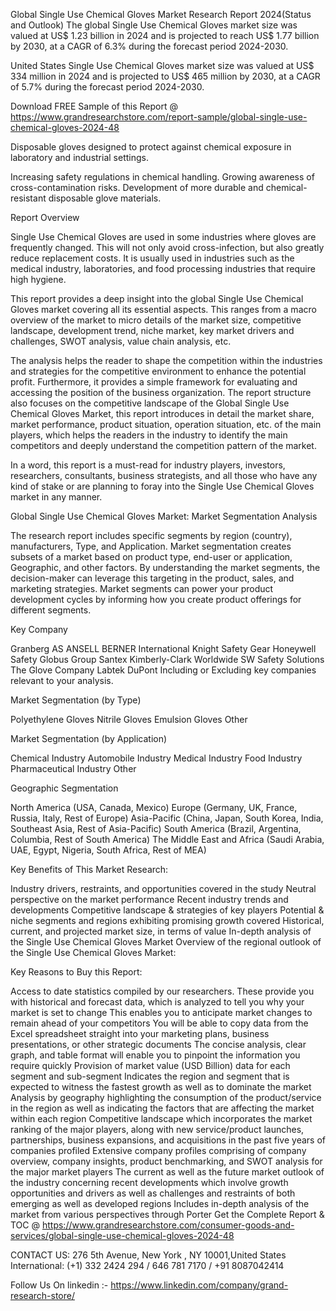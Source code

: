 Global Single Use Chemical Gloves Market Research Report 2024(Status and Outlook)
The global Single Use Chemical Gloves market size was valued at US$ 1.23 billion in 2024 and is projected to reach US$ 1.77 billion by 2030, at a CAGR of 6.3% during the forecast period 2024-2030.

United States Single Use Chemical Gloves market size was valued at US$ 334 million in 2024 and is projected to US$ 465 million by 2030, at a CAGR of 5.7% during the forecast period 2024-2030.

Download FREE Sample of this Report @ https://www.grandresearchstore.com/report-sample/global-single-use-chemical-gloves-2024-48

Disposable gloves designed to protect against chemical exposure in laboratory and industrial settings.

Increasing safety regulations in chemical handling. Growing awareness of cross-contamination risks. Development of more durable and chemical-resistant disposable glove materials.

Report Overview

Single Use Chemical Gloves are used in some industries where gloves are frequently changed. This will not only avoid cross-infection, but also greatly reduce replacement costs. It is usually used in industries such as the medical industry, laboratories, and food processing industries that require high hygiene.

This report provides a deep insight into the global Single Use Chemical Gloves market covering all its essential aspects. This ranges from a macro overview of the market to micro details of the market size, competitive landscape, development trend, niche market, key market drivers and challenges, SWOT analysis, value chain analysis, etc.

The analysis helps the reader to shape the competition within the industries and strategies for the competitive environment to enhance the potential profit. Furthermore, it provides a simple framework for evaluating and accessing the position of the business organization. The report structure also focuses on the competitive landscape of the Global Single Use Chemical Gloves Market, this report introduces in detail the market share, market performance, product situation, operation situation, etc. of the main players, which helps the readers in the industry to identify the main competitors and deeply understand the competition pattern of the market.

In a word, this report is a must-read for industry players, investors, researchers, consultants, business strategists, and all those who have any kind of stake or are planning to foray into the Single Use Chemical Gloves market in any manner.

Global Single Use Chemical Gloves Market: Market Segmentation Analysis

The research report includes specific segments by region (country), manufacturers, Type, and Application. Market segmentation creates subsets of a market based on product type, end-user or application, Geographic, and other factors. By understanding the market segments, the decision-maker can leverage this targeting in the product, sales, and marketing strategies. Market segments can power your product development cycles by informing how you create product offerings for different segments.

Key Company

Granberg AS
ANSELL
BERNER International
Knight Safety Gear
Honeywell Safety
Globus Group
Santex
Kimberly-Clark Worldwide
SW Safety Solutions
The Glove Company
Labtek
DuPont
Including or Excluding key companies relevant to your analysis.

Market Segmentation (by Type)

Polyethylene Gloves
Nitrile Gloves
Emulsion Gloves
Other

Market Segmentation (by Application)

Chemical Industry
Automobile Industry
Medical Industry
Food Industry
Pharmaceutical Industry
Other

Geographic Segmentation

North America (USA, Canada, Mexico)
Europe (Germany, UK, France, Russia, Italy, Rest of Europe)
Asia-Pacific (China, Japan, South Korea, India, Southeast Asia, Rest of Asia-Pacific)
South America (Brazil, Argentina, Columbia, Rest of South America)
The Middle East and Africa (Saudi Arabia, UAE, Egypt, Nigeria, South Africa, Rest of MEA)

Key Benefits of This Market Research:

Industry drivers, restraints, and opportunities covered in the study
Neutral perspective on the market performance
Recent industry trends and developments
Competitive landscape & strategies of key players
Potential & niche segments and regions exhibiting promising growth covered
Historical, current, and projected market size, in terms of value
In-depth analysis of the Single Use Chemical Gloves Market
Overview of the regional outlook of the Single Use Chemical Gloves Market:

Key Reasons to Buy this Report:

Access to date statistics compiled by our researchers. These provide you with historical and forecast data, which is analyzed to tell you why your market is set to change
This enables you to anticipate market changes to remain ahead of your competitors
You will be able to copy data from the Excel spreadsheet straight into your marketing plans, business presentations, or other strategic documents
The concise analysis, clear graph, and table format will enable you to pinpoint the information you require quickly
Provision of market value (USD Billion) data for each segment and sub-segment
Indicates the region and segment that is expected to witness the fastest growth as well as to dominate the market
Analysis by geography highlighting the consumption of the product/service in the region as well as indicating the factors that are affecting the market within each region
Competitive landscape which incorporates the market ranking of the major players, along with new service/product launches, partnerships, business expansions, and acquisitions in the past five years of companies profiled
Extensive company profiles comprising of company overview, company insights, product benchmarking, and SWOT analysis for the major market players
The current as well as the future market outlook of the industry concerning recent developments which involve growth opportunities and drivers as well as challenges and restraints of both emerging as well as developed regions
Includes in-depth analysis of the market from various perspectives through Porter
Get the Complete Report & TOC @ https://www.grandresearchstore.com/consumer-goods-and-services/global-single-use-chemical-gloves-2024-48

CONTACT US:
276 5th Avenue, New York , NY 10001,United States
International: (+1) 332 2424 294 / 646 781 7170 / +91 8087042414

Follow Us On linkedin :- https://www.linkedin.com/company/grand-research-store/
